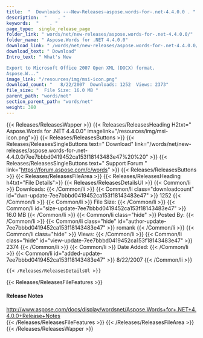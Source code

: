 ```yaml
---
title:  "  Downloads ---New-Releases-aspose.words-for-.net-4.4.0.0 . " 
description:  "    . " 
keywords:  "    . " 
page_type:  single_release_page
folder_link: " words/net/new-releases/aspose.words-for-.net-4.4.0.0/"
folder_name: " Aspose.Words for .NET 4.4.0.0"
download_link: " /words/net/new-releases/aspose.words-for-.net-4.4.0.0/7ee7bbbd0419452ca153f18143483e47"
download_text: " Download"
Intro_text: " What's New

Export to Microsoft Office 2007 Open XML (DOCX) format. 
Aspose.W..."
image_link: "/resources/img/msi-icon.png"
download_count: "   8/22/2007  Downloads: 1252  Views: 2373"
file_size: "  File Size: 16.0 MB "
parent_path: "words/net"
section_parent_path: "words/net"
weight: 380
---
```


{{< Releases/ReleasesWapper >}}
  {{< Releases/ReleasesHeading H2txt=" Aspose.Words for .NET 4.4.0.0" imagelink="/resources/img/msi-icon.png">}}
  {{< Releases/ReleasesButtons >}}
    {{< Releases/ReleasesSingleButtons text=" Download" link="/words/net/new-releases/aspose.words-for-.net-4.4.0.0/7ee7bbbd0419452ca153f18143483e47%20%20" >}}
    {{< Releases/ReleasesSingleButtons text=" Support Forum " link="https://forum.aspose.com/c/words" >}}
  {{< Releases/ReleasesButtons >}}
  {{< Releases/ReleasesFileArea >}}
    {{< Releases/ReleasesHeading h4txt="File Details">}}
    {{< Releases/ReleasesDetailsUl >}}
            {{< Common/li  >}} Downloads: {{< /Common/li >}} 
      {{< Common/li class="downloadcount" id="dwn-update-7ee7bbbd0419452ca153f18143483e47" >}} 1252 {{< /Common/li >}} 
      {{< Common/li  >}} File Size: {{< /Common/li >}} 
      {{< Common/li id="size-update-7ee7bbbd0419452ca153f18143483e47" >}} 16.0 MB {{< /Common/li >}} 
      {{< Common/li  class="hide" >}} Posted By: {{< /Common/li >}} 
      {{< Common/li class="hide" id="author-update-7ee7bbbd0419452ca153f18143483e47" >}} romank {{< /Common/li >}} 
      {{< Common/li class="hide"  >}} Views: {{< /Common/li >}} 
      {{< Common/li class="hide" id="view-update-7ee7bbbd0419452ca153f18143483e47" >}} 2374 {{< /Common/li >}} 
      {{< Common/li  >}} Date Added: {{< /Common/li >}} 
      {{< Common/li id="added-update-7ee7bbbd0419452ca153f18143483e47" >}} 8/22/2007 {{< /Common/li >}} 

    {{< /Releases/ReleasesDetailsUl >}}

  {{< Releases/ReleasesFileFeatures >}}
      <h4>Release Notes</h4><div><a href="http://www.aspose.com/docs/display/wordsnet/Aspose.Words+for+.NET+4.4.0.0+Release+Notes">http://www.aspose.com/docs/display/wordsnet/Aspose.Words+for+.NET+4.4.0.0+Release+Notes</a></div>
  {{< /Releases/ReleasesFileFeatures >}}
 {{< /Releases/ReleasesFileArea >}}
{{< /Releases/ReleasesWapper >}}



